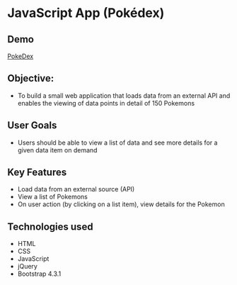 # JavaScript App (Pokédex)

## Demo
[PokeDex](https://smak1n.github.io/simple-js-app/)

## Objective:

* To build a small web application that loads data from an
  external API and enables the viewing of data points in detail of 150 Pokemons

##  User Goals

*  Users should be able to view a list of data and see more details for a given data item on demand

## Key Features

* Load data from an external source (API)
* View a list of Pokemons
* On user action (by clicking on a list item), view details for the Pokemon

## Technologies used

* HTML
* CSS
* JavaScript
* jQuery
* Bootstrap 4.3.1
